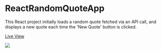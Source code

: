 # ReactRandomQuoteApp
This React project initially loads a random quote fetched via an API call, and displays a new quote each time the 'New Quote' button is clicked.

[Live View](https://ckhgueye.github.io/ReactRandomQuoteApp/)


<img src="https://user-images.githubusercontent.com/83069563/216314712-031e2b20-13d3-4a69-b339-a44fca313347.png">

